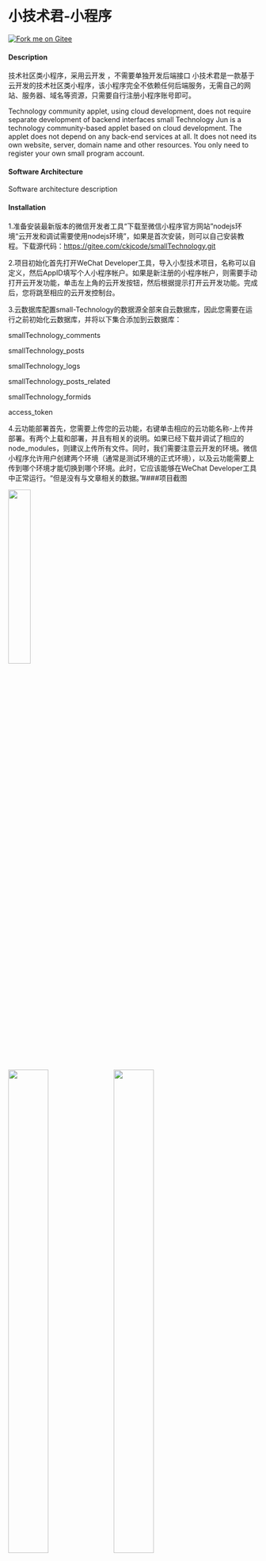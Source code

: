 # 小技术君-小程序

[![Fork me on Gitee](https://gitee.com/ckjcode/smallTechnology/widgets/widget_6.svg?color=c71d23)](https://gitee.com/ckjcode/smallTechnology)

#### Description
技术社区类小程序，采用云开发 ，不需要单独开发后端接口
小技术君是一款基于云开发的技术社区类小程序，该小程序完全不依赖任何后端服务，无需自己的网站、服务器、域名等资源，只需要自行注册小程序账号即可。

Technology community applet, using cloud development, does not require separate development of backend interfaces
small Technology Jun is a technology community-based applet based on cloud development. The applet does not depend on any back-end services at all. It does not need its own website, server, domain name and other resources. You only need to register your own small program account.
#### Software Architecture
Software architecture description

#### Installation

1.准备安装最新版本的微信开发者工具“下载至微信小程序官方网站”nodejs环境“云开发和调试需要使用nodejs环境”，如果是首次安装，则可以自己安装教程。下载源代码：https://gitee.com/ckjcode/smallTechnology.git

2.项目初始化首先打开WeChat Developer工具，导入小型技术项目，名称可以自定义，然后AppID填写个人小程序帐户。如果是新注册的小程序帐户，则需要手动打开云开发功能，单击左上角的云开发按钮，然后根据提示打开云开发功能。完成后，您将跳至相应的云开发控制台。

3.云数据库配置small-Technology的数据源全部来自云数据库，因此您需要在运行之前初始化云数据库，并将以下集合添加到云数据库：

smallTechnology_comments

smallTechnology_posts

smallTechnology_logs

smallTechnology_posts_related

smallTechnology_formids

access_token

4.云功能部署首先，您需要上传您的云功能，右键单击相应的云功能名称-上传并部署。有两个上载和部署，并且有相关的说明。如果已经下载并调试了相应的node_modules，则建议上传所有文件。同时，我们需要注意云开发的环境。微信小程序允许用户创建两个环境（通常是测试环境的正式环境），以及云功能需要上传到哪个环境才能切换到哪个环境。此时，它应该能够在WeChat Developer工具中正常运行。“但是没有与文章相关的数据。”####项目截图



<img src="https://images.gitee.com/uploads/images/2019/1107/151220_f85016d8_1593966.jpeg" width="30%" height="30%">
<br>


<img src="https://images.gitee.com/uploads/images/2019/1107/152040_5b56ff32_1593966.jpeg" width="40%" height="50%">
&nbsp;
<img src="https://images.gitee.com/uploads/images/2019/1107/152049_1712cb48_1593966.jpeg" width="40%" height="50%">
&nbsp;
<img src="https://images.gitee.com/uploads/images/2019/1107/152125_abfff9e3_1593966.jpeg" width="40%" height="50%">
&nbsp;
<img src="https://images.gitee.com/uploads/images/2019/1107/152822_4cab9511_1593966.jpeg" width="40%" height="50%">
&nbsp;
<img src="https://images.gitee.com/uploads/images/2019/1107/152058_218b6185_1593966.jpeg" width="40%" height="50%">
&nbsp;
<img src="https://images.gitee.com/uploads/images/2019/1107/152152_f6ad0084_1593966.jpeg" width="40%" height="50%">

#### Instructions

1.  xxxx
2.  xxxx
3.  xxxx

#### Contribution

1.  Fork the repository
2.  Create Feat_xxx branch
3.  Commit your code
4.  Create Pull Request


#### Gitee Feature

1.  You can use Readme_XXX.md to support different languages, such as Readme\_en.md, Readme\_zh.md
2.  Gitee blog [blog.gitee.com](https://blog.gitee.com)
3.  Explore open source project [https://gitee.com/explore](https://gitee.com/explore)
4.  The most valuable open source project [GVP](https://gitee.com/gvp)
5.  The manual of Gitee [https://gitee.com/help](https://gitee.com/help)
6.  The most popular members  [https://gitee.com/gitee-stars/](https://gitee.com/gitee-stars/)
